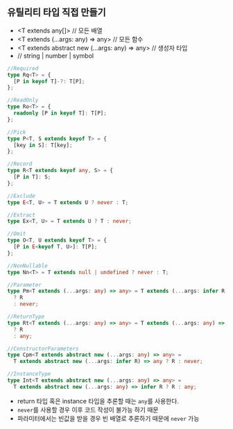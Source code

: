## 유틸리티 타입 직접 만들기

- <T extends any[]> // 모든 배열
- <T extends (...args: any) => any> // 모든 함수
- <T extends abstract new (...args: any) => any> // 생성자 타입
- <T extends keyof any> // string | number | symbol

```ts
//Required
type Rq<T> = {
  [P in keyof T]-?: T[P];
};

//ReadOnly
type Ro<T> = {
  readonly [P in keyof T]: T[P];
};

//Pick
type P<T, S extends keyof T> = {
  [key in S]: T[key];
};

//Record
type R<T extends keyof any, S> = {
  [P in T]: S;
};

//Exclude
type E<T, U> = T extends U ? never : T;

//Extract
type Ex<T, U> = T extends U ? T : never;

//Omit
type O<T, U extends keyof T> = {
  [P in E<keyof T, U>]: T[P];
};

//NonNullable
type Nn<T> = T extends null | undefined ? never : T;

//Parameter
type Pm<T extends (...args: any) => any> = T extends (...args: infer R) => any
  ? R
  : never;

//ReturnType
type Rt<T extends (...args: any) => any> = T extends (...args: any) => infer R
  ? R
  : any;

//ConstructorParameters
type Cpm<T extends abstract new (...args: any) => any> =
  T extends abstract new (...args: infer R) => any ? R : never;

//InstanceType
type Int<T extends abstract new (...args: any) => any> =
  T extends abstract new (...args: any) => infer R ? R : any;
```

- return 타입 혹은 instance 타입을 추론할 때는 `any`를 사용한다.
- `never`를 사용할 경우 이후 코드 작성이 불가능 하기 때문
- 파라미터에서는 빈값을 받을 경우 빈 배열로 추론하기 때문에 `never` 가능

